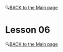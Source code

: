 🔍[BACK to the Main page](https://github.com/MK316/Coding4ET/blob/main/README.md)

# Lesson 06 



🔍[BACK to the Main page](https://github.com/MK316/Coding4ET/blob/main/README.md)

